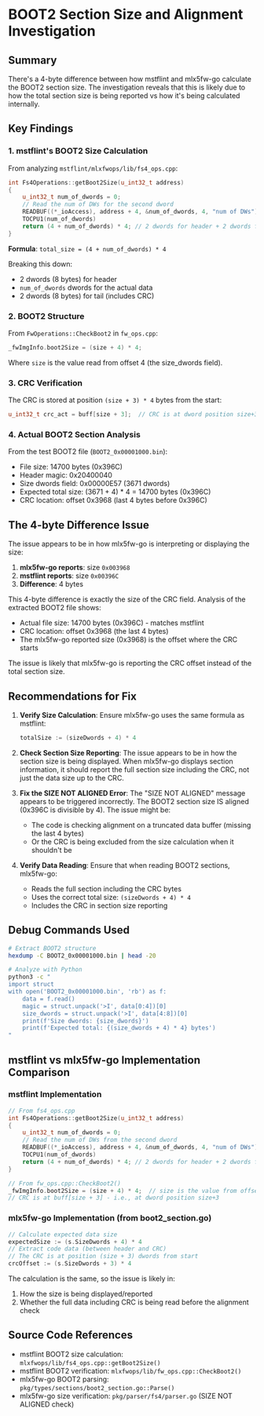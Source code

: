 # BOOT2 Section Size and Alignment Investigation

## Summary

There's a 4-byte difference between how mstflint and mlx5fw-go calculate the BOOT2 section size. The investigation reveals that this is likely due to how the total section size is being reported vs how it's being calculated internally.

## Key Findings

### 1. mstflint's BOOT2 Size Calculation

From analyzing `mstflint/mlxfwops/lib/fs4_ops.cpp`:

```cpp
int Fs4Operations::getBoot2Size(u_int32_t address)
{
    u_int32_t num_of_dwords = 0;
    // Read the num of DWs for the second dword
    READBUF((*_ioAccess), address + 4, &num_of_dwords, 4, "num of DWs");
    TOCPU1(num_of_dwords)
    return (4 + num_of_dwords) * 4; // 2 dwords for header + 2 dwords for tail
}
```

**Formula**: `total_size = (4 + num_of_dwords) * 4`

Breaking this down:
- 2 dwords (8 bytes) for header
- `num_of_dwords` dwords for the actual data
- 2 dwords (8 bytes) for tail (includes CRC)

### 2. BOOT2 Structure

From `FwOperations::CheckBoot2` in `fw_ops.cpp`:

```cpp
_fwImgInfo.boot2Size = (size + 4) * 4;
```

Where `size` is the value read from offset 4 (the size_dwords field).

### 3. CRC Verification

The CRC is stored at position `(size + 3) * 4` bytes from the start:

```cpp
u_int32_t crc_act = buff[size + 3];  // CRC is at dword position size+3
```

### 4. Actual BOOT2 Section Analysis

From the test BOOT2 file (`BOOT2_0x00001000.bin`):
- File size: 14700 bytes (0x396C)
- Header magic: 0x20400040
- Size dwords field: 0x00000E57 (3671 dwords)
- Expected total size: (3671 + 4) * 4 = 14700 bytes (0x396C)
- CRC location: offset 0x3968 (last 4 bytes before 0x396C)

## The 4-byte Difference Issue

The issue appears to be in how mlx5fw-go is interpreting or displaying the size:

1. **mlx5fw-go reports**: size `0x003968`
2. **mstflint reports**: size `0x00396C`
3. **Difference**: 4 bytes

This 4-byte difference is exactly the size of the CRC field. Analysis of the extracted BOOT2 file shows:
- Actual file size: 14700 bytes (0x396C) - matches mstflint
- CRC location: offset 0x3968 (the last 4 bytes)
- The mlx5fw-go reported size (0x3968) is the offset where the CRC starts

The issue is likely that mlx5fw-go is reporting the CRC offset instead of the total section size.

## Recommendations for Fix

1. **Verify Size Calculation**: Ensure mlx5fw-go uses the same formula as mstflint:
   ```go
   totalSize := (sizeDwords + 4) * 4
   ```

2. **Check Section Size Reporting**: The issue appears to be in how the section size is being displayed. When mlx5fw-go displays section information, it should report the full section size including the CRC, not just the data size up to the CRC.

3. **Fix the SIZE NOT ALIGNED Error**: The "SIZE NOT ALIGNED" message appears to be triggered incorrectly. The BOOT2 section size IS aligned (0x396C is divisible by 4). The issue might be:
   - The code is checking alignment on a truncated data buffer (missing the last 4 bytes)
   - Or the CRC is being excluded from the size calculation when it shouldn't be

4. **Verify Data Reading**: Ensure that when reading BOOT2 sections, mlx5fw-go:
   - Reads the full section including the CRC bytes
   - Uses the correct total size: `(sizeDwords + 4) * 4`
   - Includes the CRC in section size reporting

## Debug Commands Used

```bash
# Extract BOOT2 structure
hexdump -C BOOT2_0x00001000.bin | head -20

# Analyze with Python
python3 -c "
import struct
with open('BOOT2_0x00001000.bin', 'rb') as f:
    data = f.read()
    magic = struct.unpack('>I', data[0:4])[0]
    size_dwords = struct.unpack('>I', data[4:8])[0]
    print(f'Size dwords: {size_dwords}')
    print(f'Expected total: {(size_dwords + 4) * 4} bytes')
"
```

## mstflint vs mlx5fw-go Implementation Comparison

### mstflint Implementation
```cpp
// From fs4_ops.cpp
int Fs4Operations::getBoot2Size(u_int32_t address)
{
    u_int32_t num_of_dwords = 0;
    // Read the num of DWs from the second dword
    READBUF((*_ioAccess), address + 4, &num_of_dwords, 4, "num of DWs");
    TOCPU1(num_of_dwords)
    return (4 + num_of_dwords) * 4; // 2 dwords for header + 2 dwords for tail
}

// From fw_ops.cpp::CheckBoot2()
_fwImgInfo.boot2Size = (size + 4) * 4;  // size is the value from offset 4
// CRC is at buff[size + 3] - i.e., at dword position size+3
```

### mlx5fw-go Implementation (from boot2_section.go)
```go
// Calculate expected data size
expectedSize := (s.SizeDwords + 4) * 4
// Extract code data (between header and CRC)
// The CRC is at position (size + 3) dwords from start
crcOffset := (s.SizeDwords + 3) * 4
```

The calculation is the same, so the issue is likely in:
1. How the size is being displayed/reported
2. Whether the full data including CRC is being read before the alignment check

## Source Code References

- mstflint BOOT2 size calculation: `mlxfwops/lib/fs4_ops.cpp::getBoot2Size()`
- mstflint BOOT2 verification: `mlxfwops/lib/fw_ops.cpp::CheckBoot2()`
- mlx5fw-go BOOT2 parsing: `pkg/types/sections/boot2_section.go::Parse()`
- mlx5fw-go size verification: `pkg/parser/fs4/parser.go` (SIZE NOT ALIGNED check)